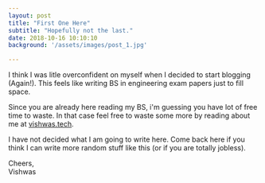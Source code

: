 ```yaml
---
layout: post
title: "First One Here"
subtitle: "Hopefully not the last."
date: 2018-10-16 10:10:10
background: '/assets/images/post_1.jpg'

---
```


I think I was litle overconfident on myself when I decided to start blogging (Again!). This feels like writing BS in engineering exam papers just to fill space. 

Since you are already here reading my BS, i'm guessing you have lot of free time to waste. In that case feel free to waste some more by reading about me at [vishwas.tech](http://vishwas.tech).

I have not decided what I am going to write here. Come back here if you think I can write more random stuff like this (or if you are totally jobless).


Cheers,  
Vishwas 